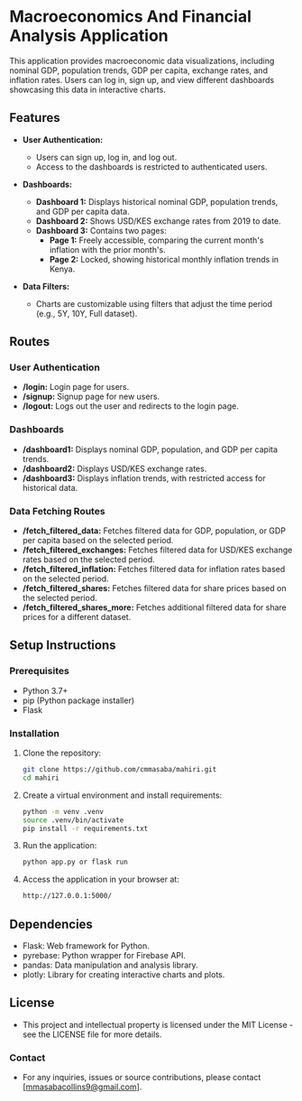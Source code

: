 # Macroeconomics And Financial Analysis Application

This application provides macroeconomic data visualizations, including nominal GDP, population trends, GDP per capita, exchange rates, and inflation rates. Users can log in, sign up, and view different dashboards showcasing this data in interactive charts.

## Features

- **User Authentication:** 
  - Users can sign up, log in, and log out.
  - Access to the dashboards is restricted to authenticated users.

- **Dashboards:**
  - **Dashboard 1:** Displays historical nominal GDP, population trends, and GDP per capita data.
  - **Dashboard 2:** Shows USD/KES exchange rates from 2019 to date.
  - **Dashboard 3:** Contains two pages:
    - **Page 1:** Freely accessible, comparing the current month's inflation with the prior month's.
    - **Page 2:** Locked, showing historical monthly inflation trends in Kenya.

- **Data Filters:**
  - Charts are customizable using filters that adjust the time period (e.g., 5Y, 10Y, Full dataset).
  
## Routes

### User Authentication

- **/login:** Login page for users.
- **/signup:** Signup page for new users.
- **/logout:** Logs out the user and redirects to the login page.

### Dashboards

- **/dashboard1:** Displays nominal GDP, population, and GDP per capita trends.
- **/dashboard2:** Displays USD/KES exchange rates.
- **/dashboard3:** Displays inflation trends, with restricted access for historical data.

### Data Fetching Routes

- **/fetch_filtered_data:** Fetches filtered data for GDP, population, or GDP per capita based on the selected period.
- **/fetch_filtered_exchanges:** Fetches filtered data for USD/KES exchange rates based on the selected period.
- **/fetch_filtered_inflation:** Fetches filtered data for inflation rates based on the selected period.
- **/fetch_filtered_shares:** Fetches filtered data for share prices based on the selected period.
- **/fetch_filtered_shares_more:** Fetches additional filtered data for share prices for a different dataset.

## Setup Instructions

### Prerequisites

- Python 3.7+
- pip (Python package installer)
- Flask

### Installation

1. Clone the repository:

   ```bash
   git clone https://github.com/cmmasaba/mahiri.git
   cd mahiri

2. Create a virtual environment and install requirements:

   ```bash
   python -m venv .venv
   source .venv/bin/activate
   pip install -r requirements.txt

3. Run the application:

   ```bash
   python app.py or flask run

4. Access the application in your browser at:

   ```bash
   http://127.0.0.1:5000/

## Dependencies
- Flask: Web framework for Python.
- pyrebase: Python wrapper for Firebase API.
- pandas: Data manipulation and analysis library.
- plotly: Library for creating interactive charts and plots.

## License
- This project and intellectual property is licensed under the MIT License - see the LICENSE file for more details. 

### Contact
- For any inquiries, issues or source contributions, please contact [mmasabacollins9@gmail.com].